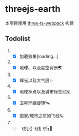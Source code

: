 # threejs-earth
本项目使用 [three-ts-webpack](https://github.com/GhostCatcg/three-ts-webpack) 构建

## Todolist
1. - [x] 加载效果[loading...]
2. - [x] 地球、以及星空背景🌏
3. - [x] 辉光以及大气层✨
4. - [x] 地球标点以及城市标签🇨🇳
5. - [x] 卫星环绕旋转🛰
6. - [x] 国家/城市之前的飞线🪐
7. - [ ] 飞机沿飞线飞行🛫